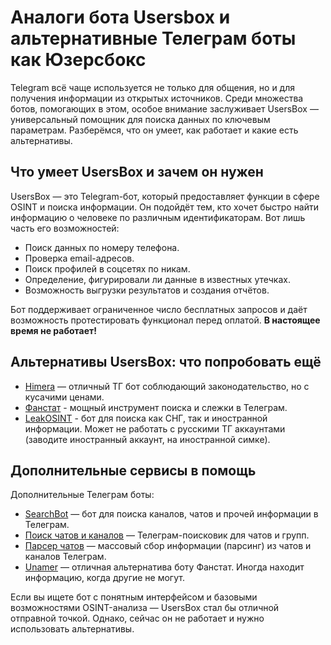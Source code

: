 # Аналоги бота Usersbox и альтернативные Телеграм боты как Юзерсбокс
Telegram всё чаще используется не только для общения, но и для получения информации из открытых источников. Среди множества ботов, помогающих в этом, особое внимание заслуживает UsersBox — универсальный помощник для поиска данных по ключевым параметрам. Разберёмся, что он умеет, как работает и какие есть альтернативы.

## Что умеет UsersBox и зачем он нужен
UsersBox — это Telegram-бот, который предоставляет функции в сфере OSINT и поиска информации. Он подойдёт тем, кто хочет быстро найти информацию о человеке по различным идентификаторам. Вот лишь часть его возможностей:

* Поиск данных по номеру телефона.
* Проверка email-адресов.
* Поиск профилей в соцсетях по никам.
* Определение, фигурировали ли данные в известных утечках.
* Возможность выгрузки результатов и создания отчётов.

Бот поддерживает ограниченное число бесплатных запросов и даёт возможность протестировать функционал перед оплатой.
**В настоящее время не работает!**

## Альтернативы UsersBox: что попробовать ещё

* [Himera](https://t.me/Himera_2024_net_bot?start=406840159) — отличный ТГ бот соблюдающий законодательство, но с кусачими ценами.
* [Фанстат](https://t.me/f_enot_bot?start=01015FE33F1800000000) - мощный инструмент поиска и слежки в Телеграм.
* [LeakOSINT](https://t.me/anotherLeakOSINTrobotbot?start=P6e02W) - бот для поиска как СНГ, так и иностранной информации. Может не работать с русскими ТГ аккаунтами (заводите иностранный аккаунт, на иностранной симке).

## Дополнительные сервисы в помощь
Дополнительные Телеграм боты:

* [SearchBot](https://t.me/OKSearch?start=406840159) — бот для поиска каналов, чатов и прочей информации в Телеграм.
* [Поиск чатов и каналов](https://t.me/searchforchatsbot?start=IabDd3n7iYdf) — Телеграм-поисковик для чатов и групп.
* [Парсер чатов](https://t.me/parsly_bot?start=HX6GKAk1lgMr) — массовый сбор информации (парсинг) из чатов и каналов Телеграм.
* [Unamer](https://t.me/unamer_bot?start=ref-A8RdA2aSBwpnxW) — отличная альтернатива боту Фанстат. Иногда находит информацию, когда другие не могут.

Если вы ищете бот с понятным интерфейсом и базовыми возможностями OSINT-анализа — UsersBox стал бы отличной отправной точкой. Однако, сейчас он не работает и нужно использовать альтернативы.
